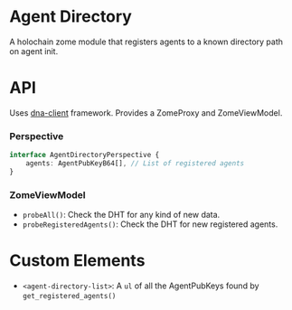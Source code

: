 # Agent Directory

A holochain zome module that registers agents to a known directory path on agent init.


# API

Uses [dna-client](https://www.npmjs.com/package/@ddd-qc/dna-client) framework.
Provides a ZomeProxy and ZomeViewModel.

### Perspective

```typescript
interface AgentDirectoryPerspective {
    agents: AgentPubKeyB64[], // List of registered agents
}
```

### ZomeViewModel
 - `probeAll()`: Check the DHT for any kind of new data.
 - `probeRegisteredAgents()`: Check the DHT for new registered agents.


# Custom Elements
- `<agent-directory-list>`: A `ul` of all the AgentPubKeys found by `get_registered_agents()`
